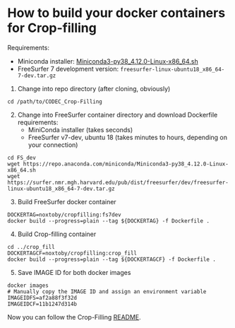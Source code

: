 # How to build your docker containers for Crop-filling

Requirements:

- Miniconda installer: [Miniconda3-py38_4.12.0-Linux-x86_64.sh](https://repo.anaconda.com/miniconda/Miniconda3-py38_4.12.0-Linux-x86_64.sh)
- FreeSurfer 7 development version: `freesurfer-linux-ubuntu18_x86_64-7-dev.tar.gz`

1. Change into repo directory (after cloning, obviously)
```
cd /path/to/CODEC_Crop-Filling
```

2. Change into FreeSurfer container directory and download Dockerfile requirements:
   - MiniConda installer (takes seconds)
   - FreeSurfer v7-dev, ubuntu 18 (takes minutes to hours, depending on your connection)
```
cd FS_dev
wget https://repo.anaconda.com/miniconda/Miniconda3-py38_4.12.0-Linux-x86_64.sh
wget https://surfer.nmr.mgh.harvard.edu/pub/dist/freesurfer/dev/freesurfer-linux-ubuntu18_x86_64-7-dev.tar.gz
```

3. Build FreeSurfer docker container
```
DOCKERTAG=noxtoby/cropfilling:fs7dev
docker build --progress=plain --tag ${DOCKERTAG} -f Dockerfile .
```

4. Build Crop-filling container
```
cd ../crop_fill
DOCKERTAGCF=noxtoby/cropfilling:crop_fill
docker build --progress=plain --tag ${DOCKERTAGCF} -f Dockerfile .
```

5. Save IMAGE ID for both docker images
```
docker images
# Manually copy the IMAGE ID and assign an environment variable
IMAGEIDFS=af2a88f3f32d
IMAGEIDCF=11b1247d314b
```

Now you can follow the Crop-Filling [README](./README.md).

